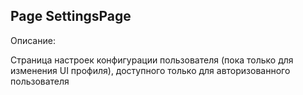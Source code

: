## Page SettingsPage 

Описание:

Страница настроек конфигурации пользователя (пока только для изменения UI профиля), доступного только для авторизованного пользователя